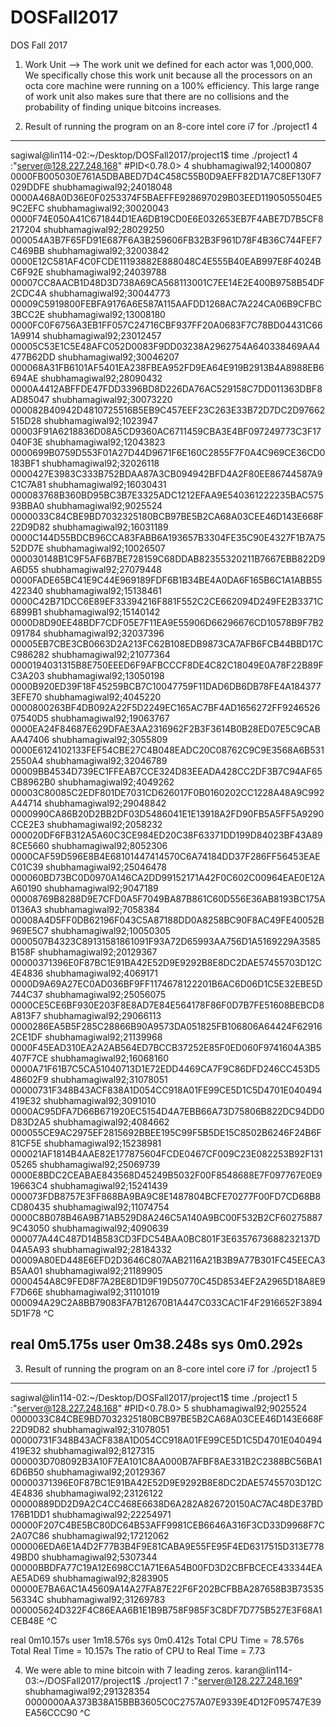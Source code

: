 # DOSFall2017
DOS Fall 2017
1. Work Unit --> The work unit we defined for each actor was 1,000,000. We specifically chose this work unit because all the processors on an octa core machine were running on a 100% efficiency. 
This large range of work unit also makes sure that there are no collisions and the probability of finding unique bitcoins increases.

2. Result of running the program on an 8-core intel core i7 for ./project1 4
-----------------------------------------------------------------------------------------------------------------------------
sagiwal@lin114-02:~/Desktop/DOSFall2017/project1$ time ./project1 4 
:"server@128.227.248.168"
#PID<0.78.0>
4
shubhamagiwal92;14000807	0000FB005030E761A5DBABED7D4C458C55B0D9AEFF82D1A7C8EF130F7029DDFE
shubhamagiwal92;24018048	0000A468A0D36E0F0253374F5BAEFFE928697029B03EED1190505504E59C2EFC
shubhamagiwal92;30020043	0000F74E050A41C671844D1EA6DB19CD0E6E032653EB7F4ABE7D7B5CF8217204
shubhamagiwal92;28029250	000054A3B7F65FD91E687F6A3B259606FB32B3F961D78F4B36C744FEF7C469BB
shubhamagiwal92;32003842	0000E12C581AF4C0FCDE11193882E888048C4E555B40EAB997E8F4024BC6F92E
shubhamagiwal92;24039788	00007CC8AACB1D48D3D738A69CA568113001C7EE14E2E400B9758B54DF2CDC4A
shubhamagiwal92;30044773	00009C5919800FEBFA9176A6E587A115AAFDD1268AC7A224CA06B9CFBC3BCC2E
shubhamagiwal92;13008180	0000FC0F6756A3EB1FF057C24716CBF937FF20A0683F7C78BD04431C661A9914
shubhamagiwal92;23012457	00005C53E1C5E48AFC052D0083F9DD03238A2962754A640338469AA4477B62DD
shubhamagiwal92;30046207	000068A31FB6101AF5401EA238FBEA952FD9EA64E919B2913B4A8988EB6694AE
shubhamagiwal92;28090432	0000A4412ABFFDE47FDD3396BD8D226DA76AC529158C7DD011363DBF8AD85047
shubhamagiwal92;30073220	000082B40942D4810725516B5EB9C457EEF23C263E33B72D7DC2D97662515D28
shubhamagiwal92;1023947	00003F91A6218836D08A5CD9360AC6711459CBA3E4BF097249773C3F17040F3E
shubhamagiwal92;12043823	0000699B0759D553F01A27D44D9671F6E160C2855F7F0A4C969CE36CD0183BF1
shubhamagiwal92;32026118	0000427E3983C333B752BDAA87A3CB094942BFD4A2F80EE86744587A9C1C7A81
shubhamagiwal92;16030431	000083768B360BD95BC3B7E3325ADC1212EFAA9E540361222235BAC57593BBA0
shubhamagiwal92;9025524	0000033C84CBE9BD7032325180BCB97BE5B2CA68A03CEE46D143E668F22D9D82
shubhamagiwal92;16031189	0000C144D55BDCB96CCA83FABB6A193657B3304FE35C90E4327F1B7A7552DD7E
shubhamagiwal92;10026507	000030148B1C9F5AF6B7BE728159C68DDAB82355320211B7667EBB822D9A6D55
shubhamagiwal92;27079448	0000FADE65BC41E9C44E969189FDF6B1B34BE4A0DA6F165B6C1A1ABB55422340
shubhamagiwal92;15138461	0000C42B71DCC6E89EF33394216F881F552C2CE662094D249FE2B3371C6899B1
shubhamagiwal92;15140142	0000D8D90EE48BDF7CDF05E7F11EA9E55906D66296676CD10578B9F7B2091784
shubhamagiwal92;32037396	00005EB7CBE3CB0663D2A213FC62B108EDB9873CA7AFB6FCB44BBD17CC986282
shubhamagiwal92;21077364	0000194031315B8E750EEED6F9AFBCCCF8DE4C82C18049E0A78F22B89FC3A203
shubhamagiwal92;13050198	0000B920ED39F18F45259BCB7C10047759F11DAD6DB6DB78FE4A1843773EFE70
shubhamagiwal92;4045220	0000800263BF4DB092A22F5D2249EC165AC7BF4AD1656272FF924652607540D5
shubhamagiwal92;19063767	0000EA24F84687E629DFAE3AA2316962F2B3F3614B0B28ED07E5C9CABAA47406
shubhamagiwal92;3055809	0000E6124102133FEF54CBE27C4B048EADC20C08762C9C9E3568A6B5312550A4
shubhamagiwal92;32046789	00009BB4534D739EC1FFEAB7CCE324D83EEADA428CC2DF3B7C94AF65CB8962B0
shubhamagiwal92;4049262	00003C80085C2EDF801DE7031CD626017F0B0160202CC1228A48A9C992A44714
shubhamagiwal92;29048842	0000990CA86B20D2BB2DF03D5486041E1E13918A2FD90FB5A5FF5A9290CCE2E3
shubhamagiwal92;2058232	000020DF6FB312A5A60C3CE984ED20C38F63371DD199D84023BF43A898CE5660
shubhamagiwal92;8052306	0000CAF59D596E8B4E68101447414570C6A74184DD37F286FF56453EAEC01C39
shubhamagiwal92;25046478	000060BD73BC0D0970A146CA2DD99152171A42F0C602C00964EAE0E12AA60190
shubhamagiwal92;9047189	00008769B8288D9E7CFD0A5F7049BA87B861C60D556E36AB8193BC175A0136A3
shubhamagiwal92;7058384	00008A4D5FF0DB62196F043C5A87188DD0A8258BC90F8AC49FE40052B969E5C7
shubhamagiwal92;10050305	0000507B4323C89131581861091F93A72D65993AA756D1A5169229A3585B158F
shubhamagiwal92;20129367	00000371396E0F87BC1E91BA42E52D9E9292B8E8DC2DAE57455703D12C4E4836
shubhamagiwal92;4069171	0000D9A69A27EC0AD036BF9FF1174678122201B6AC6D06D1C5E32EBE5D744C37
shubhamagiwal92;25056075	0000CE5CE6BF930E203F8E8AD7E84E564178F86F0D7B7FE51608BEBCD8A813F7
shubhamagiwal92;29066113	0000286EA5B5F285C28866B90A9573DA051825FB106806A64424F629162CE1DF
shubhamagiwal92;21139968	0000F45EAD310EA2A2AB564ED7BCCB37252E85F0ED060F9741604A3B5407F7CE
shubhamagiwal92;16068160	0000A71F61B7C5CA51040713D1E72EDD4469CA7F9C86DFD246CC453D548602F9
shubhamagiwal92;31078051	00000731F348B43ACF838A1D054CC918A01FE99CE5D1C5D4701E040494419E32
shubhamagiwal92;3091010	0000AC95DFA7D66B671920EC5154D4A7EBB66A73D75806B822DC94DD0D83D2A5
shubhamagiwal92;4084662	000055CE9AC2975EF2815692BBEE195C99F5B5DE15C8502B6246F24B6F81CF5E
shubhamagiwal92;15238981	000021AF1814B4AAE82E177875604FCDE0467CF009C23E082253B92F13105265
shubhamagiwal92;25069739	0000E8BDC2CEABAE843568D45249B5032F00F8548688E7F097767E0E919663C4
shubhamagiwal92;15241439	000073FDB8757E3FF868BA9BA9C8E1487804BCFE70277F00FD7CD68B8CD80435
shubhamagiwal92;11074754	0000C8B078B46A9B71AB529D8A246C5A140A9BC00F532B2CF602758879C43050
shubhamagiwal92;4090639	000077A44C487D14B583CD3FDC54BAA0BC801F3E6357673688232137D04A5A93
shubhamagiwal92;28184332	00009A80ED448E6EFD2D3646C807AAB2116A21B3B9A77B301FC45EECA3B5AA01
shubhamagiwal92;21189905	0000454A8C9FED8F7A2BE8D1D9F19D50770C45D8534EF2A2965D18A8E9F7D66E
shubhamagiwal92;31101019	000094A29C2A8BB79083FA7B12670B1A447C033CAC1F4F2916652F38945D1F78
^C

real	0m5.175s
user	0m38.248s
sys	0m0.292s
-----------------------------------------------------------------------------------------------------------------------------

3. Result of running the program on an 8-core intel core i7 for ./project1 5
----------------------------------------------------------------------------------------------------------------------------
sagiwal@lin114-02:~/Desktop/DOSFall2017/project1$ time ./project1 5
:"server@128.227.248.168"
#PID<0.78.0>
5
shubhamagiwal92;9025524	  0000033C84CBE9BD7032325180BCB97BE5B2CA68A03CEE46D143E668F22D9D82
shubhamagiwal92;31078051	00000731F348B43ACF838A1D054CC918A01FE99CE5D1C5D4701E040494419E32
shubhamagiwal92;8127315	  000003D708092B3A10F7EA101C8AA000B7AFBF8AE331B2C2388BC56BA16D6B50
shubhamagiwal92;20129367	00000371396E0F87BC1E91BA42E52D9E9292B8E8DC2DAE57455703D12C4E4836
shubhamagiwal92;23126122	00000889DD2D9A2C4CC468E6638D6A282A826720150AC7AC48DE37BD176B1DD1
shubhamagiwal92;22254971	00000F207C4BE5BC80DC64B53AFF9981CEB6646A316F3CD33D9968F7C2A07C86
shubhamagiwal92;17212062	000006EDA6E1A4D2F77B3B4F9E81CABA9E55FE95F4ED6317515D313E77849BD0
shubhamagiwal92;5307344	  00000BBDFA77C19A12E698CC1A71E6A54B00FD3D2CBFBCECE433344EAAE5AD69
shubhamagiwal92;8283905	  00000E7BA6AC1A45609A14A27FA87E22F6F202BCFBBA287658B3B7353556334C
shubhamagiwal92;31269783	000005624D322F4C86EAA6B1E1B9B758F985F3C8DF7D775B527E3F68A1CEB48E
^C

real	0m10.157s
user	1m18.576s
sys	0m0.412s
Total CPU Time  = 78.576s
Total Real Time = 10.157s
The ratio of CPU to Real Time = 7.73

4. We were able to mine bitcoin with 7 leading zeros.
karan@lin114-03:~/DOSFall2017/project1$ ./project1 7 
:"server@128.227.248.169"
shubhamagiwal92;291328354	0000000AA373B38A15BBB3605C0C2757A07E9339E4D12F095747E39EA56CCC90
^C

